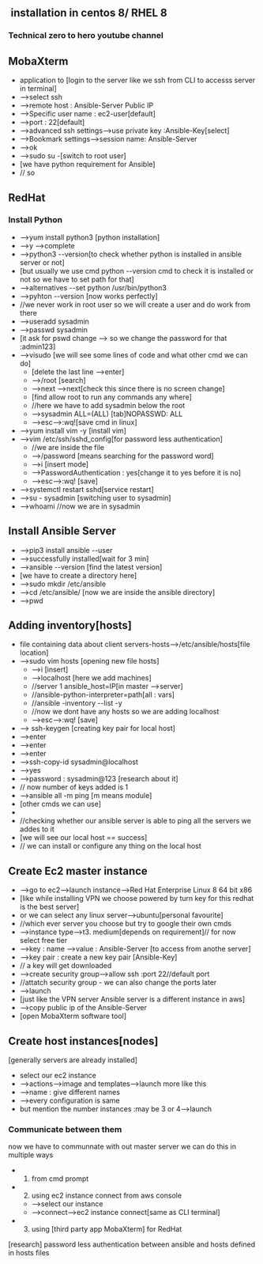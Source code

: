 ##  installation in centos 8/ RHEL 8

### Technical zero to hero youtube channel

## MobaXterm
- application to [login to the server like we ssh from CLI to accesss server in terminal]
- -->select ssh
- -->remote host : Ansible-Server Public IP
- -->Specific user name : ec2-user[default]
- -->port : 22[default]
- -->advanced ssh settings-->use private key :Ansible-Key[select]
- -->Bookmark settings-->session name: Ansible-Server
- -->ok
- -->sudo su -[switch to root user]
- [we have python requirement for Ansible]
- // so 
## RedHat 
### Install Python
- -->yum install python3 [python installation]
- -->y -->complete
- -->python3 --version[to check whether python is installed in ansible server or not]
- [but usually we use cmd python --version cmd to check it is installed or not so we have to set path for that]
- -->alternatives --set python /usr/bin/python3 
- -->pyhton --version [now works perfectly]
- //we never work in root user so we will create a user and do work from there
- -->useradd sysadmin
- -->passwd sysadmin
- [it ask for pswd change --> so we change the password for that :admin123]
- -->visudo [we will see some lines of code and what other cmd we can do]
	- [delete the last line -->enter]
	- -->/root [search]
	- -->next -->next[check this since there is no screen change]
	- [find allow root to run any commands any where]
	- //here we have to add sysadmin below the root
	- -->sysadmin ALL=(ALL)  [tab]NOPASSWD: ALL
	- -->esc-->:wq![save cmd in linux]
- -->yum install vim -y [install vim]
- -->vim /etc/ssh/sshd_config[for password less authentication]
	- //we are inside the file
	- -->/password [means searching for the password word]
	- -->i [insert mode]
	- -->PasswordAuthentication : yes[change it to yes before it is no]
	- -->esc-->:wq! [save]
- -->systemctl restart sshd[service restart]
- -->su - sysadmin [switching user to sysadmin]
- -->whoami //now we are in sysadmin
## Install Ansible Server
- -->pip3 install ansible --user
- -->successfully installed[wait for 3 min]
- -->ansible --version [find the latest version]
- [we have to create a directory here]
- -->sudo mkdir /etc/ansible 
- -->cd /etc/ansible/ [now we are inside the ansible directory]
- -->pwd
## Adding inventory[hosts]
- file containing data about client servers-hosts-->/etc/ansible/hosts[file location]
- -->sudo vim hosts [opening new file hosts]
	- -->i [insert]
	- -->localhost [here we add machines]
	- //server 1 ansible_host=IP[in master -->server]
	- //ansible-python-interpreter=path[all : vars]
	- //ansible -inventory --list -y
	- //now we dont have any hosts so we are adding localhost
	- -->esc-->:wq! [save]
- --> ssh-keygen [creating key pair for local host]
- -->enter
- -->enter
- -->enter
- -->ssh-copy-id sysadmin@localhost
- -->yes
- -->password : sysadmin@123 [research about it]
- // now number of keys added is 1
- -->ansible all -m ping [m means module]
- [other cmds we can use]
- 
- //checking whether our ansible server is able to ping all the servers we addes to it
- [we will see our local host == success]
- // we can install or configure any thing on the local host



## Create Ec2 master instance
- -->go to ec2-->launch instance-->Red Hat Enterprise Linux 8 64 bit x86
- [like while installing VPN we choose powered by turn key for this redhat is the best server]
- or we can select any linux server-->ubuntu[personal favourite]
- //which ever server you choose but try to google their own cmds
- -->instance type-->t3. medium[depends on requirement]// for now select free tier
- -->key : name -->value : Ansible-Server [to access from anothe server]
- -->key pair : create a new key pair [Ansible-Key]
- // a key will get downloaded
- -->create security group-->allow ssh :port 22//default port
- //attatch security group - we can also change the ports later
- -->launch
- [just like the VPN server Ansible server is a different instance in aws]
- -->copy public ip of the Ansible-Server
- [open MobaXterm software tool]
## Create host instances[nodes]
[generally servers are already installed]
- select our ec2 instance
- -->actions-->image and templates-->launch more like this
- -->name : give different names
- -->every configuration is same 
- but mention the number instances :may be 3 or 4-->launch

### Communicate between them
now we have to communnate with out master server we can do this in multiple ways
- 1. from cmd prompt
- 2. using ec2 instance connect from aws console
	- -->select our instance
	- -->connect-->ec2 instance connect[same as CLI terminal]
- 3. using [third party app MobaXterm] for RedHat


[research]
password less authentication between ansible and hosts defined in hosts files